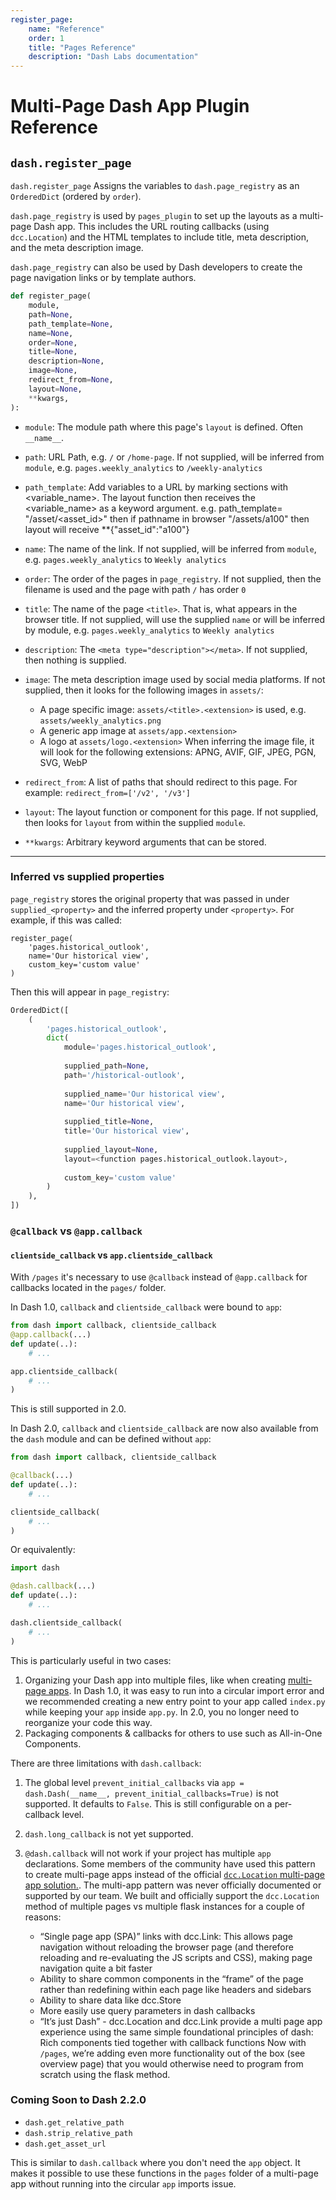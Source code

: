```yaml
---
register_page:
    name: "Reference"
    order: 1
    title: "Pages Reference"
    description: "Dash Labs documentation"
---
```


# Multi-Page Dash App Plugin Reference


## `dash.register_page`


`dash.register_page` Assigns the variables to `dash.page_registry` as an `OrderedDict` 
(ordered by `order`). 

`dash.page_registry` is used by `pages_plugin` to set up the layouts as 
a multi-page Dash app. This includes the URL routing callbacks 
(using `dcc.Location`) and the HTML templates to include title,
meta description, and the meta description image.

`dash.page_registry` can also be used by Dash developers to create the 
page navigation links or by template authors.

```python
def register_page(
    module,
    path=None,
    path_template=None,
    name=None,
    order=None,
    title=None,
    description=None,
    image=None,
    redirect_from=None,
    layout=None,
    **kwargs,
):
```


- `module`:
   The module path where this page's `layout` is defined. Often `__name__`.

- `path`:
   URL Path, e.g. `/` or `/home-page`.
   If not supplied, will be inferred from `module`,
   e.g. `pages.weekly_analytics` to `/weekly-analytics`

- `path_template`:
       Add variables to a URL by marking sections with <variable_name>. The layout function
       then receives the <variable_name> as a keyword argument.
       e.g. path_template= "/asset/<asset_id>"
            then if pathname in browser "/assets/a100" then layout will receive **{"asset_id":"a100"}

- `name`:
   The name of the link.
   If not supplied, will be inferred from `module`,
   e.g. `pages.weekly_analytics` to `Weekly analytics`

- `order`:
   The order of the pages in `page_registry`.
   If not supplied, then the filename is used and the page with path `/` has
   order `0`

- `title`:
   The name of the page `<title>`. That is, what appears in the browser title.
   If not supplied, will use the supplied `name` or will be inferred by module,
   e.g. `pages.weekly_analytics` to `Weekly analytics`

- `description`:
   The `<meta type="description"></meta>`.
   If not supplied, then nothing is supplied.
    
- `image`:
   The meta description image used by social media platforms.
   If not supplied, then it looks for the following images in `assets/`:
    - A page specific image: `assets/<title>.<extension>` is used, e.g. `assets/weekly_analytics.png`
    - A generic app image at `assets/app.<extension>`
    - A logo at `assets/logo.<extension>`
  When inferring the image file, it will look for the following extensions: APNG, AVIF, GIF, JPEG, PGN, SVG, WebP

- `redirect_from`:
   A list of paths that should redirect to this page.
   For example: `redirect_from=['/v2', '/v3']`

- `layout`:
   The layout function or component for this page.
   If not supplied, then looks for `layout` from within the supplied `module`.

- `**kwargs`:
   Arbitrary keyword arguments that can be stored.

-----------------

### Inferred vs supplied properties

`page_registry` stores the original property that was passed in under 
`supplied_<property>` and the inferred property under `<property>`. 
For example, if this was called:
```
register_page(
    'pages.historical_outlook',
    name='Our historical view',
    custom_key='custom value'
)
```
Then this will appear in `page_registry`:
```python
OrderedDict([
    (
        'pages.historical_outlook', 
        dict(
            module='pages.historical_outlook',
            
            supplied_path=None,
            path='/historical-outlook',
            
            supplied_name='Our historical view',
            name='Our historical view',
            
            supplied_title=None,
            title='Our historical view',
            
            supplied_layout=None,
            layout=<function pages.historical_outlook.layout>,
            
            custom_key='custom value'
        )
    ),
])
```


### `@callback` vs `@app.callback`
#### `clientside_callback` vs `app.clientside_callback`

With `/pages` it's necessary to use `@callback` instead of `@app.callback` for callbacks located in the `pages/` folder.



In Dash 1.0, `callback` and `clientside_callback` were bound to `app`:
```python
from dash import callback, clientside_callback
@app.callback(...)
def update(..):
    # ...

app.clientside_callback(
    # ...
)

```
This is still supported in 2.0.

In Dash 2.0, `callback` and `clientside_callback` are now also available from the `dash` module and can be defined without `app`:

```python
from dash import callback, clientside_callback

@callback(...)
def update(..):
    # ...

clientside_callback(
    # ...
)
```

Or equivalently:
```python
import dash

@dash.callback(...)
def update(..):
    # ...

dash.clientside_callback(
    # ...
)
```

This is particularly useful in two cases:
1. Organizing your Dash app into multiple files, like when creating [multi-page apps](https://dash.plotly.com/urls). In Dash 1.0, it was easy to run into a circular import error and we recommended creating a new entry point to your app called `index.py` while keeping your `app` inside `app.py`. In 2.0, you no longer need to reorganize your code this way.
2. Packaging components & callbacks for others to use such as All-in-One Components. 

There are three limitations with `dash.callback`:
1. The global level `prevent_initial_callbacks` via `app = dash.Dash(__name__, prevent_initial_callbacks=True)` is not supported. It defaults to `False`. This is still configurable on a per-callback level.
2. `dash.long_callback` is not yet supported.
3. `@dash.callback` will not work if your project has multiple `app` declarations. Some members of the community have used this pattern to create multi-page apps instead of the official [`dcc.Location` multi-page app solution.](https://dash.plotly.com/urls).
The multi-app pattern was never officially documented or supported by our team.  We built and officially support the `dcc.Location` method of multiple pages vs multiple flask instances for a couple of reasons:

    - “Single page app (SPA)” links with dcc.Link: This allows page navigation without reloading the browser page (and therefore reloading and re-evaluating the JS scripts and CSS), making page navigation quite a bit faster
    - Ability to share common components in the “frame” of the page rather than redefining within each page like headers and sidebars
    - Ability to share data like dcc.Store
    - More easily use query parameters in dash callbacks
    - “It’s just Dash” - dcc.Location and dcc.Link provide a multi page app experience using the same simple foundational principles of dash: Rich components tied together with callback functions
Now with `/pages`, we’re adding even more functionality out of the box (see overview page) that you would otherwise need to program from scratch using the flask method.


### Coming Soon to Dash 2.2.0

- `dash.get_relative_path`
- `dash.strip_relative_path`
- `dash.get_asset_url`

This is similar to `dash.callback` where you don't need the `app` object. It makes it possible to use these functions in the `pages` folder of a multi-page app without running into the circular `app` imports issue.
